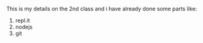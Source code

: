 This is my details on the 2nd class and i have already done some parts like:
1. repl.it
2. nodejs
3. git
